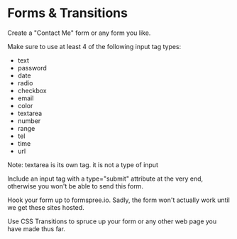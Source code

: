 # Forms & Transitions

Create a "Contact Me" form or any form you like.

Make sure to use at least 4 of the following input tag types:

* text
* password
* date
* radio
* checkbox
* email
* color
* textarea
* number
* range
* tel
* time
* url

Note: textarea is its own tag. it is not a type of input

Include an input tag with a type="submit" attribute at the very end, otherwise you won't be able to send this form.

Hook your form up to formspree.io. Sadly, the form won't actually work until we get these sites hosted.

Use CSS Transitions to spruce up your form or any other web page you have made thus far.
